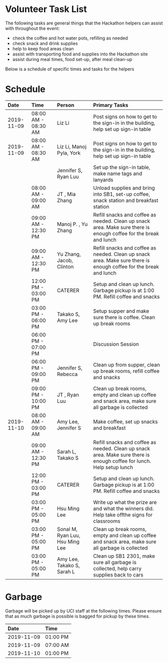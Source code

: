 # Volunteer Task List

The following tasks are general things that the Hackathon helpers can assist with throughout the event:

* check the coffee and hot water pots, refilling as needed
* check snack and drink supplies
* help to keep food areas clean
* assist with transporting food and supplies into the Hackathon site
* assist during meal times, food set-up, after meal clean-up

Below is a schedule of specific times and tasks for the helpers

# Schedule

Date       | Time                | Person              | Primary Tasks |
| :--        | :--                 | :--                 | :-- |
| 2019-11-09 | 08:00 AM - 08:30 AM | Liz Li              | Post signs on how to get to the sign-in in the building, help set up sign-in table  |
| 2019-11-09 | 08:00 AM - 08:30 AM | Liz Li, Manoj Pyla, York  | Post signs on how to get to the sign-in in the building, help set up sign-in table  |
|            |                     |Jennifer S, Ryan Luu | Set up the sign-in table, make name tags and lanyards |
|            | 08:00 AM - 09:00 AM | JT , Mia Zhang      | Unload supplies and bring into SB1, set-up coffee, snack station and breakfast station |
|            | 09:00 AM - 12:30 PM |Manoj P. , Yu Zhang | Refill snacks and coffee as needed. Clean up snack area.  Make sure there is enough coffee for the break and lunch |
|            | 09:00 AM - 12:30 PM | Yu Zhang, Jacob, Clinton | Refill snacks and coffee as needed. Clean up snack area.  Make sure there is enough coffee for the break and lunch |
|            | 12:00 PM - 03:00 PM | CATERER             | Setup and clean up lunch. Garbage pickup is at 1:00 PM. Refill coffee and snacks |
|            | 03:00 PM - 06:00 PM | Takako S, Amy Lee | Setup supper and make sure there is coffee. Clean up break rooms |
|            | 06:00 PM - 07:00 PM |                     | Discussion Session |
|            | 06:00 PM - 09:00 PM | Jennifer S, Rebecca| Clean up from supper, clean up break rooms, refill coffee and snacks |
|            | 09:00 PM - 10:00 PM | JT , Ryan Luu | Clean up break rooms, empty and clean up coffee and snack area, make sure all garbage is collected |
| 2019-11-10 | 08:00 AM - 09:00 AM | Amy Lee, Jennifer S   | Make coffee, set up snacks and breakfast |
|            | 09:00 AM - 12:30 PM |  Sarah L, Takako S    | Refill snacks and coffee as needed. Clean up snack area. Make sure there is enough coffee for lunch. Help setup lunch |
|            | 12:00 PM - 03:00 PM | CATERER             | Setup and clean up lunch. Garbage pickup is at 1:00 PM. Refill coffee and snacks |
|            | 03:00 PM - 05:00 PM | Hsu Ming Lee | Write up what the prize are and what the winners did. Help take offthe signs for classrooms |
|            | 03:00 PM - 05:00 PM | Sonal M, Ryan Luu, Hsu Ming Lee   | Clean up break rooms, empty and clean up coffee and snack area, make sure all garbage is collected |
|            | 03:00 PM - 05:00 PM | Amy Lee, Takako S, Sarah L| Clean up SB1 2301, make sure all garbage is collected, help carry supplies back to cars |


# Garbage

Garbage will be picked up by UCI staff at the following times. Please ensure that as much garbage is possible is bagged for pickup by these times.

| Date       | Time     |
| :--        | :--      |
| 2019-11-09 | 01:00 PM |
| 2019-11-09 | 07:00 AM |
| 2019-11-10 | 01:00 PM |

